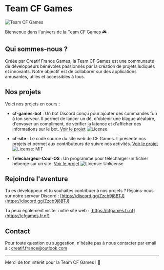 # Team CF Games

![Team CF Games](https://avatars.githubusercontent.com/u/210268047?s=200&v=4)

Bienvenue dans l'univers de la Team CF Games 🎮

## Qui sommes-nous ?

Créée par Creatif France Games, la Team CF Games est une communauté de développeurs bénévoles passionnés par la création de projets ludiques et innovants. Notre objectif est de collaborer sur des applications amusantes, utiles et accessibles à tous.

## Nos projets

Voici nos projets en cours :

- **cf-games-bot** : Un bot Discord conçu pour ajouter des commandes fun à ton serveur. Il permet de lancer un dé, d'obtenir une blague aléatoire, d'envoyer un compliment, de vérifier la latence et d'afficher des informations sur le bot. [Voir le projet](https://github.com/Team-CF-Games/cf-games-bot) ![License](https://img.shields.io/badge/license-CC%20BY-blue)

- **cf-site** : Le code source du site web de CF Games. Il présente nos projets et permet aux contributeurs de suivre nos activités. [Voir le projet](https://github.com/Team-CF-Games/cf-site) ![License: MIT](https://img.shields.io/badge/License-MIT-yellow.svg)

- **Telechargeur-Cool-OS** : Un programme pour télécharger un fichier hébergé sur un site. [Voir le projet](https://github.com/Team-CF-Games/Telechargeur-Cool-OS) ![License: Unlicense](https://img.shields.io/badge/license-Unlicense-blue.svg)

## Rejoindre l'aventure

Tu es développeur et tu souhaites contribuer à nos projets ? Rejoins-nous sur notre serveur Discord : [https://discord.gg/Zzcb9j8BTJ](https://discord.gg/Zzcb9j8BTJ)

Tu peux également visiter notre site web : [https://cfgames.fr.nf](https://cfgames.fr.nf)

## Contact

Pour toute question ou suggestion, n'hésite pas à nous contacter par email à : creatif.france@outlook.com

---

Merci de ton intérêt pour la Team CF Games ! 🚀
